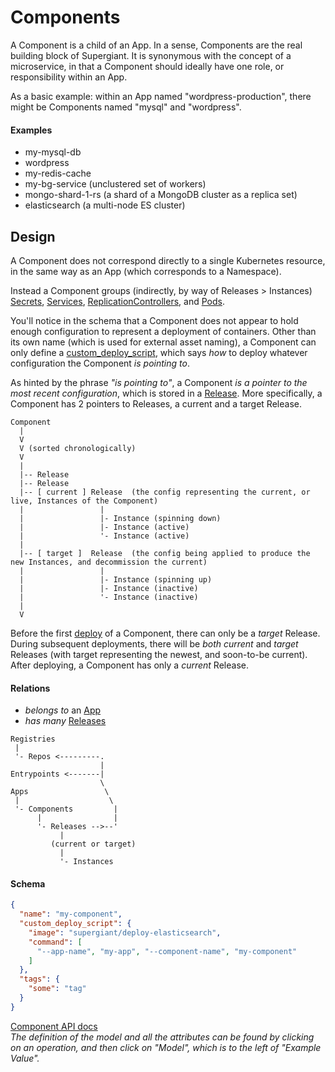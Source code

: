 # Components

A Component is a child of an App. In a sense, Components are the real building
block of Supergiant. It is synonymous with the concept of a microservice, in that
a Component should ideally have one role, or responsibility within an App.

As a basic example: within an App named "wordpress-production", there might be
Components named "mysql" and "wordpress".

#### Examples

- my-mysql-db
- wordpress
- my-redis-cache
- my-bg-service (unclustered set of workers)
- mongo-shard-1-rs (a shard of a MongoDB cluster as a replica set)
- elasticsearch (a multi-node ES cluster)

## Design

A Component does not correspond directly to a single Kubernetes resource, in the
same way as an App (which corresponds to a Namespace).

Instead a Component groups (indirectly, by way of Releases > Instances)
[Secrets](https://github.com/kubernetes/kubernetes/blob/master/docs/design/secrets.md),
[Services](https://github.com/kubernetes/kubernetes/blob/master/docs/design/services.md),
[ReplicationControllers](https://github.com/kubernetes/kubernetes/blob/master/docs/user-guide/replication-controller.md),
and [Pods](https://github.com/kubernetes/kubernetes/blob/master/docs/user-guide/pods.md).

You'll notice in the schema that a Component does not appear to hold enough
configuration to represent a deployment of containers. Other than its own name
(which is used for external asset naming), a Component can only define a
[custom_deploy_script](custom-deploy-scripts.md), which says _how_ to deploy
whatever configuration the Component _is pointing to_.

As hinted by the phrase _"is pointing to"_, a Component *is a pointer to the
most recent configuration*, which is stored in a [Release](releases). More
specifically, a Component has 2 pointers to Releases, a current and a target
Release.

```
Component
  |
  V
  V (sorted chronologically)
  V
  |
  |-- Release
  |-- Release
  |-- [ current ] Release  (the config representing the current, or live, Instances of the Component)
  |                 |
  |                 |- Instance (spinning down)
  |                 |- Instance (active)
  |                 '- Instance (active)
  |
  |-- [ target ]  Release  (the config being applied to produce the new Instances, and decommission the current)
  |                 |
  |                 |- Instance (spinning up)
  |                 |- Instance (inactive)
  |                 '- Instance (inactive)
  |
  V
```

Before the first [deploy](releases.md#deploying) of a Component, there can only be a
_target_ Release. During subsequent deployments, there will be *both* _current_
and _target_ Releases (with target representing the newest, and soon-to-be
current). After deploying, a Component has only a _current_ Release.

#### Relations

- _belongs to_ an [App](apps.md)
- _has many_ [Releases](releases.md)

```
Registries
 |
 '- Repos <---------.
                    |
Entrypoints <-------|
                    \
Apps                 \
 |                    \
 '- Components         |
      |                |
      '- Releases -->--'
           |
         (current or target)
           |
           '- Instances
```

#### Schema

```json
{
  "name": "my-component",
  "custom_deploy_script": {
    "image": "supergiant/deploy-elasticsearch",
    "command": [
      "--app-name", "my-app", "--component-name", "my-component"
    ]
  },
  "tags": {
    "some": "tag"
  }
}
```

[Component API docs](http://swagger.supergiant.io/docs/#/Components)
<br>
_The definition of the model and all the attributes can be found by clicking on
an operation, and then click on "Model", which is to the left of "Example Value"._
